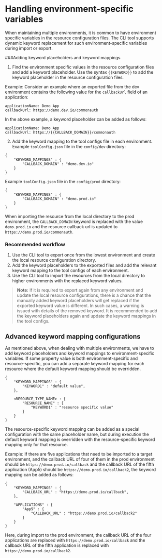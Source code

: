 # Handling environment-specific variables
When maintaining multiple environments, it is common to have environment specific variables in the resource configuration files. The CLI tool supports dynamic keyword replacement for such environment-specific variables during import or export.

###Adding keyword placeholders and keyword mappings
1. Find the environment specific values in the resource configuration files and add a keyword placeholder.
Use the syntax ```{{KEYWORD}}``` to add the keyword placeholder in the resource configuration files.

Example:
Consider an example where an exported file from the dev environment contains the following value for the ```callbackUrl``` field of an application:
``` 
applicationName: Demo App
callbackUrl: https://demo.dev.io/commonauth
```
In the above example, a keyword placeholder can be added as follows:
```
applicationName: Demo App
callbackUrl: https://{{CALLBACK_DOMAIN}}/commonauth
```
2. Add the keyword mapping to the tool configs file in each environment.
Example `toolConfig.json` file in the ```config/dev``` directory:
```
{
    "KEYWORD_MAPPINGS" : {
        "CALLBACK_DOMAIN" : "demo.dev.io"
    }
}
```
Example `toolConfig.json` file in the ```config/prod``` directory:
```
{
    "KEYWORD_MAPPINGS" : {
        "CALLBACK_DOMAIN" : "demo.prod.io"
    }
}
```
When importing the resource from the local directory to the prod environment, the ```CALLBACK_DOMAIN``` keyword is replaced with the value ```demo.prod.io``` and the resource callback url is updated to ```https://demo.prod.io/commonauth```.

### Recommended workflow
1. Use the CLI tool to export once from the lowest environment and create the local resource configuration directory.
2. Add the keyword placeholders to the exported files and add the relevant keyword mapping to the tool configs of each environment.
3. Use the CLI tool to import the resources from the local directory to higher environments with the replaced keyword values.

> **Note:** If it is required to export again from any environment and update the local resource configurations, there is a chance that the manually added keyword placeholders will get replaced if the exported keyword value is different. 
> In such cases, a warning is issued with details of the removed keyword. It is recommended to add the keyword placeholders again and update the keyword mappings in the tool configs.

## Advanced keyword mapping configurations

As mentioned above, when dealing with multiple environments, we have to add keyword placeholders and keyword mappings to environment-specific variables. 
If some property value is both environment-specific and resource-specific, you can add a separate keyword mapping for each resource where the default keyword mapping should be overridden.

``` 
{
    "KEYWORD_MAPPINGS" : {
        "KEYWORD1" : "default value",
    },
    
    <RESOURCE_TYPE_NAME> : {
        "RESOURCE_NAME" : {
            "KEYWORD1" : "resource specific value"
        }
    }
}
```
The resource-specific keyword mapping can be added as a special configuration with the same placeholder name, but during execution the default keyword mapping is overridden with the resource-specific keyword mapping only for that resource.

Example:
If there are five applications that need to be imported to a target environment, and the callback URL of four of them in the prod environment should be ```https://demo.prod.io/callback``` and the callback URL of the fifth application (App5) should be ```https://demo.prod.io/callback2```, the keyword mapping can be added as follows:
```
{
    "KEYWORD_MAPPINGS" : {
        "CALLBACK_URL" : "https://demo.prod.io/callback",
    },
    
    "APPLICATIONS" : {
        "App5" : {
            "CALLBACK_URL" : "https://demo.prod.io/callback2"
        }
    }
}
``` 
Here, during import to the prod environment, the callback URL of the four applications are replaced with ```https://demo.prod.io/callback``` and the callback URL of the fifth application is replaced with ```https://demo.prod.io/callback2```.
